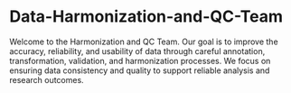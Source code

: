 # Data-Harmonization-and-QC-Team
Welcome to the Harmonization and QC Team. Our goal is to improve the accuracy, reliability, and usability of data through careful annotation, transformation, validation, and harmonization processes. We focus on ensuring data consistency and quality to support reliable analysis and research outcomes.
